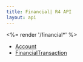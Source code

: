 ```yaml
---
title: Financial| R4 API
layout: api
---
```


<%= render '/financial*' %>
* [Account](../financial/account)
* [FinancialTransaction](../financial/financial-transaction)


